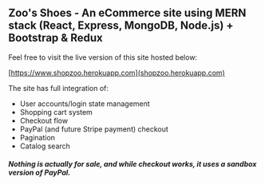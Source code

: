 ## Zoo's Shoes - An eCommerce site using MERN stack (React, Express, MongoDB, Node.js) + Bootstrap & Redux

Feel free to visit the live version of this site hosted below:

[https://www.shopzoo.herokuapp.com](shopzoo.herokuapp.com)

The site has full integration of:

*   User accounts/login state management
*   Shopping cart system
*   Checkout flow
*   PayPal (and future Stripe payment) checkout
*   Pagination
*   Catalog search

##### **Nothing is actually for sale, and while checkout works, it uses a sandbox version of PayPal.**

